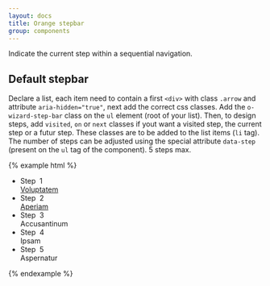 ```yaml
---
layout: docs
title: Orange stepbar
group: components
---
```


Indicate the current step within a sequential navigation.

## Default stepbar

Declare a list, each item need to contain a first `<div>` with class `.arrow` and attribute `aria-hidden="true"`, next add the correct css classes. Add the `o-wizard-step-bar` class on the `ul` element (root of your list). Then, to design steps, add `visited`, `on` or `next` classes if yout want a visited step, the current step or a futur step. These classes are to be added to the list items (`li` tag).
The number of steps can be adjusted using the special attribute `data-step` (present on the `ul` tag of the component). 5 steps max.

{% example html %}
<ul class="o-wizard-step-bar" data-steps="5">
    <li class="visited">
        <div>
            <div><span class="hidden-xs">Step&nbsp;</span> 1</div>
            <div><a href="#" title="Step 1&nbsp;: Voluptatem" class="hidden-xs hidden-sm">Voluptatem</a></div>
        </div>
    </li>
    <li class="visited">
        <div class="arrow" aria-hidden="true"></div>
        <div>
            <div><span class="hidden-xs">Step&nbsp;</span> 2</div>
            <div><a href="#" title="Step 2&nbsp;: Aperiam" class="hidden-xs hidden-sm">Aperiam</a></div>
        </div>
    </li>
    <li class="on">
        <div class="arrow" aria-hidden="true"></div>
        <div>
            <div><span class="hidden-xs">Step&nbsp;</span> 3</div>
            <div><span class="hidden-xs hidden-sm">Accusantinum</span></div>
        </div>
    </li>
    <li class="next">
        <div class="arrow" aria-hidden="true"></div>
        <div>
            <div><span class="hidden-xs">Step&nbsp;</span> 4</div>
            <div><span class="hidden-xs hidden-sm">Ipsam</span></div>
        </div>
    </li>
    <li class="next">
        <div class="arrow" aria-hidden="true"></div>
        <div>
            <div><span class="hidden-xs">Step&nbsp;</span> 5</div>
            <div><span class="hidden-xs hidden-sm">Aspernatur</span></div>
        </div>
    </li>
</ul>
{% endexample %}
